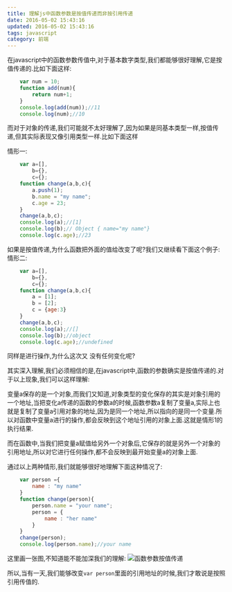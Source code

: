 ```yaml
---
title: 理解js中函数参数是按值传递而非按引用传递
date: 2016-05-02 15:43:16
updated: 2016-05-02 15:43:16
tags: javascript
category: 前端
---
```

在javascript中的函数参数传值中,对于基本数字类型,我们都能够很好理解,它是按值传递的.比如下面这样:
<!--more-->
```javascript
	var num = 10;
	function add(num){
		return num+1;
	}
	console.log(add(num));//11
	console.log(num);//10
```

而对于对象的传递,我们可能就不太好理解了,因为如果是同基本类型一样,按值传递,但其实际表现又像引用类型一样.比如下面这样

情形一:
```javascript
	var a=[],
		b={},
		c={};
	function change(a,b,c){
		a.push(1);
		b.name = "my name";
		c.age = 23;
	}
	change(a,b,c);
	console.log(a);//[1]
	console.log(b);// Object { name="my name"}
	console.log(c.age);//23
```
如果是按值传递,为什么函数把外面的值给改变了呢?我们又继续看下面这个例子:
情形二:
```javascript
	var a=[],
		b={},
		c={};
	function change(a,b,c){
		a = [1];
		b = [2];
		c = {age:3}
	}
	change(a,b,c);
	console.log(a);//[]
	console.log(b);//object
	console.log(c.age);//undefined
```
同样是进行操作,为什么这次又 没有任何变化呢?

其实深入理解,我们必须相信的是,在javascript中,函数的参数确实是按值传递的.对于以上现象,我们可以这样理解:

变量a保存的是一个对象,而我们又知道,对象类型的变化保存的其实是对象引用的一个地址,当把变化a传递的函数的参数a的时候,函数参数a复制了变量a,实际上也就是复制了变量a引用对象的地址,因为是同一个地址,所以指向的是同一个变量.所以对函数中变量a进行的操作,都会反映到这个地址引用的对象上面.这就是情形1的执行结果.

而在函数中,当我们把变量a赋值给另外一个对象后,它保存的就是另外一个对象的引用地址,所以对它进行任何操作,都不会反映到最开始变量a的对象上面.

通过以上两种情形,我们就能够很好地理解下面这种情况了:

```javascript
	var person ={
		name : "my name"
	}
	function change(person){
		person.name = "your name";
		person = {
			name : "her name"
		}
	}
	change(person);
	console.log(person.name);//your name
```
这里画一张图,不知道能不能加深我们的理解:
![函数参数按值传递][1]

所以,当有一天,我们能够改变`var person`里面的引用地址的时候,我们才敢说是按照引用传值的.


  [1]: http://7te946.com1.z0.glb.clouddn.com/arguments.png